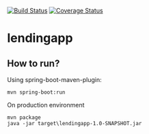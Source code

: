 [![Build Status](https://travis-ci.org/kaczors/lendingapp.svg?branch=master)](https://travis-ci.org/kaczors/lendingapp)
[![Coverage Status](https://coveralls.io/repos/kaczors/lendingapp/badge.svg?branch=master)](https://coveralls.io/r/kaczors/lendingapp?branch=master)

# lendingapp

## How to run?

Using spring-boot-maven-plugin:
```
mvn spring-boot:run 
```

On production environment
```
mvn package
java -jar target\lendingapp-1.0-SNAPSHOT.jar
```
